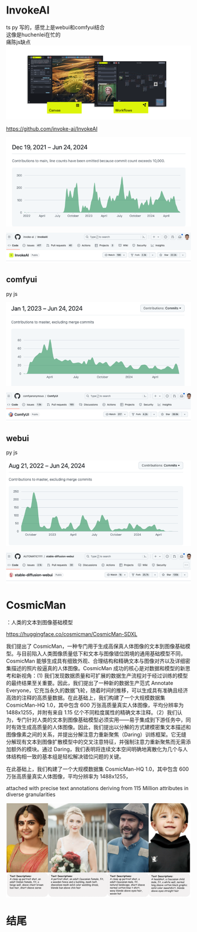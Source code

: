 # InvokeAI
ts py 写的，感觉上是webui和comfyui结合    
这像是huchenlei在忙的    
痛陈js缺点     
![alt text](assets/617624/image.png)

https://github.com/invoke-ai/InvokeAI

![alt text](assets/617624/image-7.png)

![alt text](assets/617624/image-8.png)


## comfyui
py js

![alt text](assets/617624/image-6.png)

![alt text](assets/617624/image-4.png)

## webui
py js

![alt text](assets/617624/image-5.png)

![alt text](assets/617624/image-3.png)



# CosmicMan
：人类的文本到图像基础模型

https://huggingface.co/cosmicman/CosmicMan-SDXL

我们提出了 CosmicMan，一种专门用于生成高保真人体图像的文本到图像基础模型。与目前陷入人类图像质量低下和文本与图像错位困境的通用基础模型不同，CosmicMan 能够生成具有细致外观、合理结构和精确文本与图像对齐以及详细密集描述的照片般逼真的人体图像。CosmicMan 成功的核心是对数据和模型的新思考和新视角：(1) 我们发现数据质量和可扩展的数据生产流程对于经过训练的模型的最终结果至关重要。因此，我们提出了一种新的数据生产范式 Annotate Everyone，它充当永久的数据飞轮，随着时间的推移，可以生成具有准确且经济高效的注释的高质量数据。在此基础上，我们构建了一个大规模数据集 CosmicMan-HQ 1.0，其中包含 600 万张高质量真实人体图像，平均分辨率为 1488x1255，并附有来自 1.15 亿个不同粒度属性的精确文本注释。（2）我们认为，专门针对人类的文本到图像基础模型必须实用——易于集成到下游任务中，同时有效生成高质量的人体图像。因此，我们提出以分解的方式建模密集文本描述和图像像素之间的关系，并提出分解注意力重新聚焦（Daring）训练框架。它无缝分解现有文本到图像扩散模型中的交叉注意特征，并强制注意力重新聚焦而无需添加额外的模块。通过 Daring，我们表明将连续文本空间明确地离散化为几个与人体结构相一致的基本组是轻松解决错位问题的关键。


在此基础上，我们构建了一个大规模数据集 CosmicMan-HQ 1.0，其中包含 600 万张高质量真实人体图像，平均分辨率为 1488x1255，

attached with precise text annotations deriving from 115 Million attributes in diverse granularities

![alt text](assets/617624/image-9.png)










# 结尾
